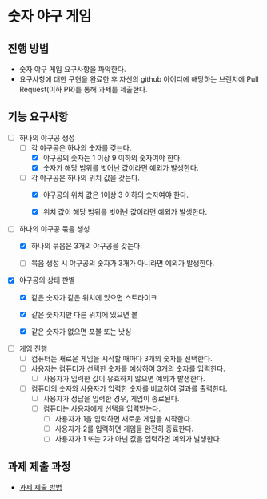 # 숫자 야구 게임
## 진행 방법
* 숫자 야구 게임 요구사항을 파악한다.
* 요구사항에 대한 구현을 완료한 후 자신의 github 아이디에 해당하는 브랜치에 Pull Request(이하 PR)를 통해 과제를 제출한다.

## 기능 요구사항
* [ ] 하나의 야구공 생성
  * [ ] 각 야구공은 하나의 숫자를 갖는다.
    * [x] 야구공의 숫자는 1 이상 9 이하의 숫자여야 한다.
    * [x] 숫자가 해당 범위를 벗어난 값이라면 예외가 발생한다.
  * [ ] 각 야구공은 하나의 위치 값을 갖는다.
    * [x] 야구공의 위치 값은 1이상 3 이하의 숫자여야 한다.
    * [x] 위치 값이 해당 범위를 벗어난 값이라면 예외가 발생한다.


* [ ] 하나의 야구공 묶음 생성
  * [x] 하나의 묶음은 3개의 야구공을 갖는다.
  * [ ] 묶음 생성 시 야구공의 숫자가 3개가 아니라면 예외가 발생한다.


* [x] 야구공의 상태 판별
  * [x] 같은 숫자가 같은 위치에 있으면 스트라이크
  * [x] 같은 숫자지만 다른 위치에 있으면 볼
  * [x] 같은 숫자가 없으면 포볼 또는 낫싱


* [ ] 게임 진행
  * [ ] 컴퓨터는 새로운 게임을 시작할 때마다 3개의 숫자를 선택한다.
  * [ ] 사용자는 컴퓨터가 선택한 숫자를 예상하여 3개의 숫자를 입력한다.
    * [ ] 사용자가 입력한 값이 유효하지 않으면 예외가 발생한다.
  * [ ] 컴퓨터의 숫자와 사용자가 입력한 숫자를 비교하여 결과를 출력한다.
    * [ ] 사용자가 정답을 입력한 경우, 게임이 종료된다.
    * [ ] 컴퓨터는 사용자에게 선택을 입력받는다.
      * [ ] 사용자가 1을 입력하면 새로운 게임을 시작한다.
      * [ ] 사용자가 2를 입력하면 게임을 완전히 종료한다.
      * [ ] 사용자가 1 또는 2가 아닌 값을 입력하면 예외가 발생한다.

## 과제 제출 과정
* [과제 제출 방법](https://github.com/next-step/nextstep-docs/tree/master/precourse)
